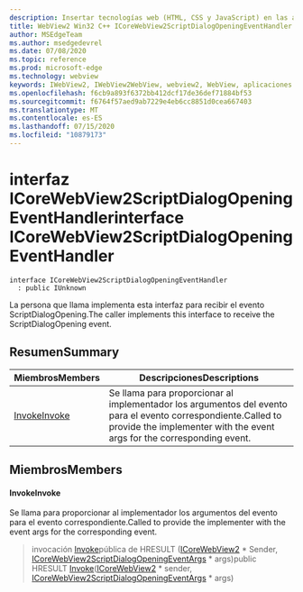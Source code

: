 ```yaml
---
description: Insertar tecnologías web (HTML, CSS y JavaScript) en las aplicaciones nativas con el control Microsoft Edge WebView2
title: WebView2 Win32 C++ ICoreWebView2ScriptDialogOpeningEventHandler
author: MSEdgeTeam
ms.author: msedgedevrel
ms.date: 07/08/2020
ms.topic: reference
ms.prod: microsoft-edge
ms.technology: webview
keywords: IWebView2, IWebView2WebView, webview2, WebView, aplicaciones Win32, Win32, Edge, ICoreWebView2, ICoreWebView2Controller, control de explorador, HTML Edge, ICoreWebView2ScriptDialogOpeningEventHandler
ms.openlocfilehash: f6cb9a893f6372bb412dcf17de36def71884bf53
ms.sourcegitcommit: f6764f57aed9ab7229e4eb6cc8851d0cea667403
ms.translationtype: MT
ms.contentlocale: es-ES
ms.lasthandoff: 07/15/2020
ms.locfileid: "10879173"
---
```

# <span data-ttu-id="7e4fd-104">interfaz ICoreWebView2ScriptDialogOpeningEventHandler</span><span class="sxs-lookup"><span data-stu-id="7e4fd-104">interface ICoreWebView2ScriptDialogOpeningEventHandler</span></span> 

```
interface ICoreWebView2ScriptDialogOpeningEventHandler
  : public IUnknown
```

<span data-ttu-id="7e4fd-105">La persona que llama implementa esta interfaz para recibir el evento ScriptDialogOpening.</span><span class="sxs-lookup"><span data-stu-id="7e4fd-105">The caller implements this interface to receive the ScriptDialogOpening event.</span></span>

## <span data-ttu-id="7e4fd-106">Resumen</span><span class="sxs-lookup"><span data-stu-id="7e4fd-106">Summary</span></span>

 <span data-ttu-id="7e4fd-107">Miembros</span><span class="sxs-lookup"><span data-stu-id="7e4fd-107">Members</span></span>                        | <span data-ttu-id="7e4fd-108">Descripciones</span><span class="sxs-lookup"><span data-stu-id="7e4fd-108">Descriptions</span></span>
--------------------------------|---------------------------------------------
[<span data-ttu-id="7e4fd-109">Invoke</span><span class="sxs-lookup"><span data-stu-id="7e4fd-109">Invoke</span></span>](#invoke) | <span data-ttu-id="7e4fd-110">Se llama para proporcionar al implementador los argumentos del evento para el evento correspondiente.</span><span class="sxs-lookup"><span data-stu-id="7e4fd-110">Called to provide the implementer with the event args for the corresponding event.</span></span>

## <span data-ttu-id="7e4fd-111">Miembros</span><span class="sxs-lookup"><span data-stu-id="7e4fd-111">Members</span></span>

#### <span data-ttu-id="7e4fd-112">Invoke</span><span class="sxs-lookup"><span data-stu-id="7e4fd-112">Invoke</span></span> 

<span data-ttu-id="7e4fd-113">Se llama para proporcionar al implementador los argumentos del evento para el evento correspondiente.</span><span class="sxs-lookup"><span data-stu-id="7e4fd-113">Called to provide the implementer with the event args for the corresponding event.</span></span>

> <span data-ttu-id="7e4fd-114">invocación [Invoke](#invoke)pública de HRESULT ([ICoreWebView2](icorewebview2.md) \* Sender, [ICoreWebView2ScriptDialogOpeningEventArgs](icorewebview2scriptdialogopeningeventargs.md) \* args)</span><span class="sxs-lookup"><span data-stu-id="7e4fd-114">public HRESULT [Invoke](#invoke)([ICoreWebView2](icorewebview2.md) \* sender, [ICoreWebView2ScriptDialogOpeningEventArgs](icorewebview2scriptdialogopeningeventargs.md) \* args)</span></span>

